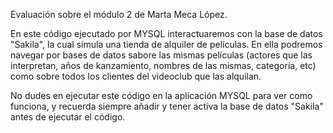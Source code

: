 Evaluación sobre el módulo 2 de Marta Meca López.

En este código ejecutado por MYSQL interactuaremos con la base de datos "Sakila", la cual simula una tienda de alquiler de películas.
En ella podremos navegar por bases de datos sabore las mismas películas (actores que las interpretan, años de kanzamiento, nombres de las mismas, categoría, etc) como sobre todos los clientes del videoclub que las alquilan.

No dudes en ejecutar este código en la aplicación MYSQL para ver como funciona, y recuerda siempre añadir y tener activa la base de datos "Sakila" antes de ejecutar el código. 

